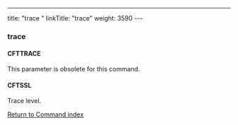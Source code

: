 ---
title: "trace "
linkTitle: "trace"
weight: 3590
--- <span id="trace"></span>

### trace

#### CFTTRACE

This parameter is obsolete for this command.

#### CFTSSL

Trace level.

[Return to Command index](../../)
